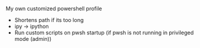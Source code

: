 My own customized powershell profile

- Shortens path if its too long
- ipy -> ipython
- Run custom scripts on pwsh startup (if pwsh is not running in privileged mode (admin))